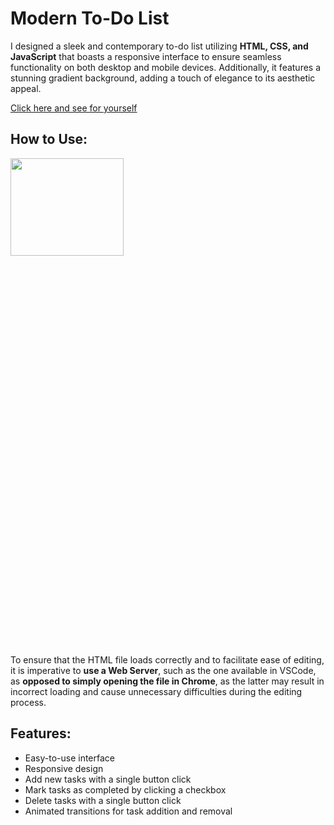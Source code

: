 # Modern To-Do List

I designed a sleek and contemporary to-do list utilizing **HTML, CSS, and JavaScript** that boasts a responsive interface to ensure seamless functionality on both desktop and mobile devices. Additionally, it features a stunning gradient background, adding a touch of elegance to its aesthetic appeal.

[Click here and see for yourself](https://a9qx.github.io/modern-todo-list/)

## How to Use:

<img src="https://i.imgur.com/2NbEClv.png"  width="60%" height="20%">

To ensure that the HTML file loads correctly and to facilitate ease of editing, it is imperative to **use a Web Server**, such as the one available in VSCode, as **opposed to simply opening the file in Chrome**, as the latter may result in incorrect loading and cause unnecessary difficulties during the editing process.

## Features:

-   Easy-to-use interface
-   Responsive design
-   Add new tasks with a single button click
-   Mark tasks as completed by clicking a checkbox
-   Delete tasks with a single button click
-   Animated transitions for task addition and removal
